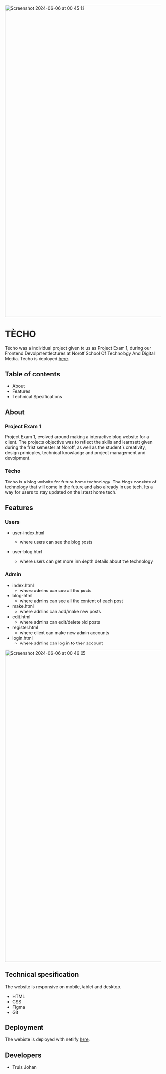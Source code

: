 <img width="1007" alt="Screenshot 2024-06-06 at 00 45 12" src="https://github.com/TrulsJohan/techo/assets/107504447/4fc17185-c01f-415f-8d72-62d4124339c2">

# TÈCHO

Técho was a individual project given to us as Project Exam 1, during our Frontend Devolpmentlectures at Noroff School Of Technology And Digital Media.
Técho is deployed [here](https://ticho.netlify.app/).


## Table of contents

- About
- Features
- Technical Spesifications
  

## About

### Project Exam 1

Project Exam 1, evolved around making a interactive blog website for a client.
The projects objective was to reflect the skills and learnsett given during the frist semester at Noroff,
as well as the student´s creativity, design prinicples, technical knowladge and project management and devolpment.

### Técho

Técho is a blog website for future home technology.
The blogs consists of technology that will come in the future and
also already in use tech. Its a way for users to stay updated on the
latest home tech.


## Features
  
### Users
- user-index.html
  - where users can see the blog posts
    
- user-blog.html
  - where users can get more inn depth details about the technology

### Admin
- index.html
  - where admins can see all the posts
- blog-html
  - where admins can see all the content of each post
- make.html
  - where admins can add/make new posts
- edit.html
  - where admins can edit/delete old posts
- register.html
  - where client can make new admin accounts
- login.html
  - where admins can log in to their account

<img width="1007" alt="Screenshot 2024-06-06 at 00 46 05" src="https://github.com/TrulsJohan/techo/assets/107504447/661e982b-4792-463b-b738-690acf7cfc5d">


## Technical spesification

The website is responsive on mobile, tablet and desktop.

- HTML
- CSS
- Figma
- Git


## Deployment

The webiste is deployed with netlify [here](https://ticho.netlify.app/).


## Developers

- Truls Johan
